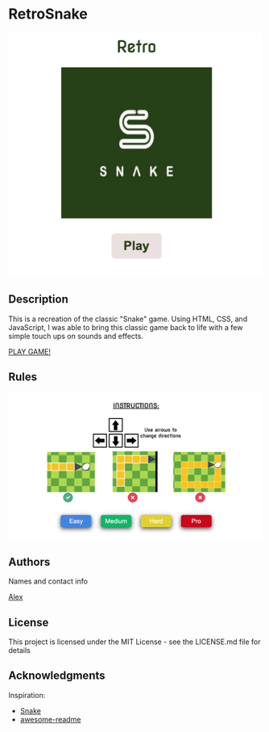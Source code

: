 # RetroSnake

![Logo](./public/snakeLogo.png)

## Description

This is a recreation of the classic "Snake" game. Using HTML, CSS, and JavaScript, I was able to bring this classic game back to life with a few simple touch ups on sounds and effects.

[PLAY GAME!]()

## Rules

![Logo](./public/snakeRules.png)

## Authors

Names and contact info

[Alex]()

## License

This project is licensed under the MIT License - see the LICENSE.md file for details

## Acknowledgments

Inspiration:

- [Snake](https://playsnake.org/)
- [awesome-readme](https://github.com/matiassingers/awesome-readme)
